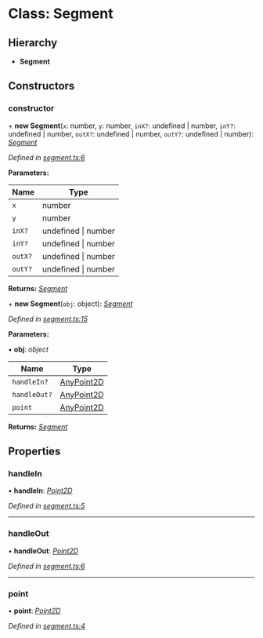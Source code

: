 # Class: Segment

## Hierarchy

* **Segment**

## Constructors

###  constructor

\+ **new Segment**(`x`: number, `y`: number, `inX?`: undefined | number, `inY?`: undefined | number, `outX?`: undefined | number, `outY?`: undefined | number): *[Segment](_segment_.segment.md)*

*Defined in [segment.ts:6](https://github.com/datatorch/geometry.js/blob/89ff6a7/src/segment.ts#L6)*

**Parameters:**

Name | Type |
------ | ------ |
`x` | number |
`y` | number |
`inX?` | undefined &#124; number |
`inY?` | undefined &#124; number |
`outX?` | undefined &#124; number |
`outY?` | undefined &#124; number |

**Returns:** *[Segment](_segment_.segment.md)*

\+ **new Segment**(`obj`: object): *[Segment](_segment_.segment.md)*

*Defined in [segment.ts:15](https://github.com/datatorch/geometry.js/blob/89ff6a7/src/segment.ts#L15)*

**Parameters:**

▪ **obj**: *object*

Name | Type |
------ | ------ |
`handleIn?` | [AnyPoint2D](../modules/_point_.md#anypoint2d) |
`handleOut?` | [AnyPoint2D](../modules/_point_.md#anypoint2d) |
`point` | [AnyPoint2D](../modules/_point_.md#anypoint2d) |

**Returns:** *[Segment](_segment_.segment.md)*

## Properties

###  handleIn

• **handleIn**: *[Point2D](_point_.point2d.md)*

*Defined in [segment.ts:5](https://github.com/datatorch/geometry.js/blob/89ff6a7/src/segment.ts#L5)*

___

###  handleOut

• **handleOut**: *[Point2D](_point_.point2d.md)*

*Defined in [segment.ts:6](https://github.com/datatorch/geometry.js/blob/89ff6a7/src/segment.ts#L6)*

___

###  point

• **point**: *[Point2D](_point_.point2d.md)*

*Defined in [segment.ts:4](https://github.com/datatorch/geometry.js/blob/89ff6a7/src/segment.ts#L4)*
